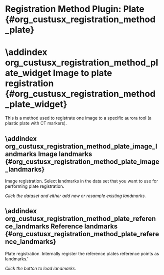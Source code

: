 Registration Method Plugin: Plate {#org_custusx_registration_method_plate}
===========================================================

\addindex org_custusx_registration_method_plate_widget
Image to plate registration {#org_custusx_registration_method_plate_widget}
===========================================================

This is a method used to registrate one image to a specific aurora tool (a plastic plate with CT markers).

\addindex org_custusx_registration_method_plate_image_landmarks
Image landmarks {#org_custusx_registration_method_plate_image_landmarks}
-----------------------------------------------------------

Image registration.
Select landmarks in the data set that you want to use for performing plate registration.

*Click the dataset and either add new or resample existing landmarks.*


\addindex org_custusx_registration_method_plate_reference_landmarks
Reference landmarks {#org_custusx_registration_method_plate_reference_landmarks}
-----------------------------------------------------------

Plate registration.
Internally register the reference plates reference points as landmarks.'

*Click the button to load landmarks.*

